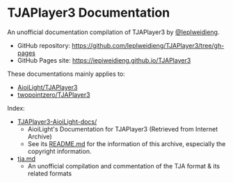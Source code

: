 # TJAPlayer3 Documentation

An unofficial documentation compilation of TJAPlayer3 by [@IepIweidieng](https://github.com/IepIweidieng).

* GitHub repository: <https://github.com/IepIweidieng/TJAPlayer3/tree/gh-pages>
* GitHub Pages site: <https://iepiweidieng.github.io/TJAPlayer3>

These documentations mainly applies to:

* [AioiLight/TJAPlayer3](<https://github.com/AioiLight/TJAPlayer3>)
* [twopointzero/TJAPlayer3](<https://github.com/twopointzero/TJAPlayer3>)

Index:

* [TJAPlayer3-AioiLight-docs/](./TJAPlayer3-AioiLight-docs/)
  * AioiLight's Documentation for TJAPlayer3 (Retrieved from Internet Archive)
  * See its [README.md](./TJAPlayer3-AioiLight-docs/README.md) for the information of this archive, especially the copyright information.
* [tja.md](./tja.md)
  * An unofficial compilation and commentation of the TJA format & its related formats
